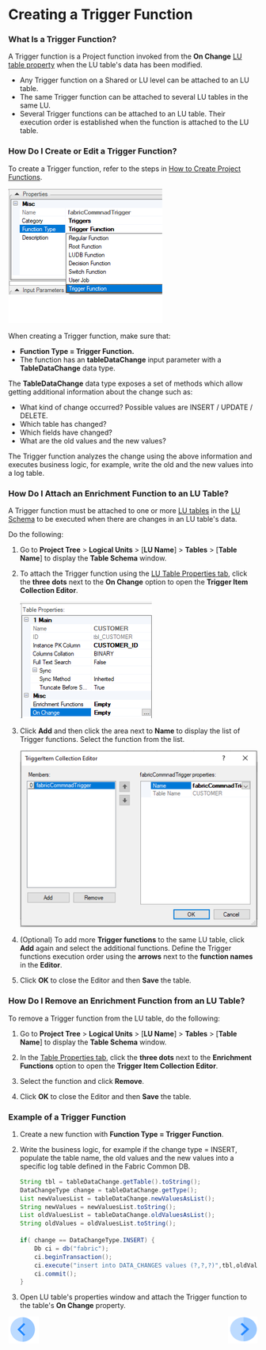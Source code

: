 # Creating a Trigger Function

### What Is a Trigger Function?

A Trigger function is a Project function invoked from the **On Change** [LU table property](/articles/06_LU_tables/04_table_properties.md#on-change) when the LU table's data has been modified.

* Any Trigger function on a Shared or LU level can be attached to an LU table.
* The same Trigger function can be attached to several LU tables in the same LU.
* Several Trigger functions can be attached to an LU table. Their execution order is established when the function is attached to the LU table.

### How Do I Create or Edit a Trigger Function?

To create a Trigger function, refer to the steps in [How to Create Project Functions](10_creating_a_project_function.md).

![image](images/07_091_01.png)

When creating a Trigger function, make sure that:

*	**Function Type = Trigger Function.** 
*	The function has an  **tableDataChange** input parameter with a **TableDataChange** data type.

The **TableDataChange** data type exposes a set of methods which allow getting additional information about the change such as:

* What kind of change occurred? Possible values are INSERT / UPDATE / DELETE.
* Which table has changed?
* Which fields have changed?
* What are the old values and the new values?

The Trigger function analyzes the change using the above information and executes business logic, for example, write the old and the new values into a log table.

### How Do I Attach an Enrichment Function to an LU Table?

A Trigger function must be attached to one or more [LU tables](/articles/06_LU_tables/01_LU_tables_overview.md) in the [LU Schema](articles/03_logical_units/03_LU_schema_window.md) to be executed when there are changes in an LU table's data. 

Do the following:

1. Go to **Project Tree** > **Logical Units** > [**LU Name**] > **Tables** > [**Table Name**] to display the **Table Schema** window.

2. To attach the Trigger function using the [LU Table Properties tab](/articles/06_LU_tables/04_table_properties.md), click the **three dots** next to the **On Change** option to open the **Trigger Item Collection Editor**. 

   ![image](images/07_11_4_01.PNG)

3. Click **Add** and then click the area next to **Name** to display the list of Trigger functions. Select the function from the list. 

   ![image](images/07_11_4_02.PNG)

4. (Optional) To add more **Trigger functions** to the same LU table, click **Add** again and select the additional functions. Define the Trigger functions execution order using the **arrows** next to the **function names** in the **Editor**.

5. Click **OK** to close the Editor and then **Save** the table.

### How Do I Remove an Enrichment Function from an LU Table? 

To remove a Trigger function from the LU table, do the following:

1. Go to **Project Tree** > **Logical Units** > [**LU Name**] > **Tables** > [**Table Name**] to display the **Table Schema** window.

2. In the [Table Properties tab](/articles/06_LU_tables/04_table_properties.md), click the **three dots** next to the **Enrichment Functions** option to open the **Trigger Item Collection Editor**.

3. Select the function and click **Remove**.

4. Click **OK** to close the Editor and then **Save** the table.


### Example of a Trigger Function

1. Create a new function with **Function Type = Trigger Function**.

2. Write the business logic, for example if the change type = INSERT, populate the table name, the old values and the new values into a specific log table defined in the Fabric Common DB.

   ~~~java
   String tbl = tableDataChange.getTable().toString();
   DataChangeType change = tableDataChange.getType();
   List newValuesList = tableDataChange.newValuesAsList();
   String newValues = newValuesList.toString();
   List oldValuesList = tableDataChange.oldValuesAsList();
   String oldValues = oldValuesList.toString();
   
   if( change == DataChangeType.INSERT) {
       Db ci = db("fabric");
       ci.beginTransaction();
       ci.execute("insert into DATA_CHANGES values (?,?,?)",tbl,oldValues,newValues);
       ci.commit();
   }
   ~~~

3. Open LU table's properties window and attach the Trigger function to the table's **On Change** property.

[![Previous](/articles/images/Previous.png)](/articles/07_table_population/08_project_functions.md)[<img align="right" width="60" height="54" src="/articles/images/Next.png">](/articles/07_table_population/09_creating_an_LUDB_function.md.md)


